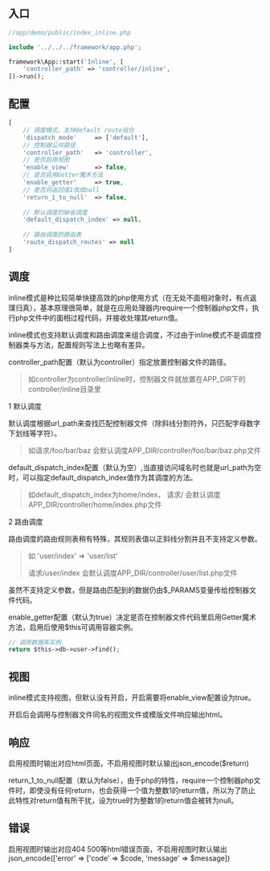 入口
---
```php
//app/demo/public/index_inline.php

include '../../../framework/app.php';

framework\App::start('Inline', [
    'controller_path' => 'controller/inline',
])->run();
```

配置
----
```php
[
    // 调度模式，支持default route组合
    'dispatch_mode'     => ['default'],
    // 控制器公共路径
    'controller_path'   => 'controller',
    // 是否启用视图
    'enable_view'       => false,
    // 是否启用Getter魔术方法
    'enable_getter'     => true,
    // 是否将返回值1改成null
    'return_1_to_null'  => false,
    
    // 默认调度的缺省调度
    'default_dispatch_index' => null,
    
    // 路由调度的路由表
    'route_dispatch_routes' => null
]
```

调度
----
inline模式是种比较简单快捷高效的php使用方式（在无处不面相对象时，有点返璞归真），基本原理很简单，就是在应用处理器内require一个控制器php文件，执行php文件中的面相过程代码，并接收处理其return值。

inline模式也支持默认调度和路由调度来组合调度，不过由于inline模式不是调度控制器类与方法，配置规则写法上也略有差异。

controller_path配置（默认为controller）指定放置控制器文件的路径。
> 如controller为controller/inline时，控制器文件就放置在APP_DIR下的controller/inline目录里

1 默认调度

默认调度根据url_path来查找匹配控制器文件（除斜线分割符外，只匹配字母数字下划线等字符）。

> 如请求/foo/bar/baz 会默认调度APP_DIR/controller/foo/bar/baz.php文件

default_dispatch_index配置（默认为空）,当直接访问域名时也就是url_path为空时，可以指定default_dispatch_index值作为其调度的方法。

> 如default_dispatch_index为home/index， 请求/ 会默认调度APP_DIR/controller/home/index.php文件


2 路由调度

路由调度的路由规则表稍有特殊，其规则表值以正斜线分割并且不支持定义参数。

> 如 'user/index' => 'user/list'
> 
> 请求/user/index 会默认调度APP_DIR/controller/user/list.php文件

虽然不支持定义参数，但是路由匹配到的数据仍由$_PARAMS变量传给控制器文件代码。


enable_getter配置（默认为true）决定是否在控制器文件代码里启用Getter魔术方法，启用后使用$this可调用容器实例。

```php
// 调用数据库实例
return $this->db->user->find();

```

视图
----
inline模式支持视图，但默认没有开启，开启需要将enable_view配置设为true。

开启后会调用与控制器文件同名的视图文件或模版文件响应输出html。


响应
----
启用视图时输出对应html页面，不启用视图时默认输出json_encode($return)

return_1_to_null配置（默认为false），由于php的特性，require一个控制器php文件时，即使没有任何return，也会获得一个值为整数1的return值，所以为了防止此特性对return值有所干扰，设为true时为整数1的return值会被转为null。

错误
----
启用视图时输出对应404 500等html错误页面，不启用视图时默认输出json_encode(['error' => ['code' => $code, 'message' => $message])






